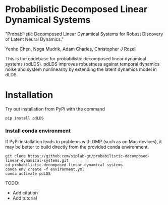 # Probabilistic Decomposed Linear Dynamical Systems

"Probabilistic Decomposed Linear Dynamical Systems for Robust Discovery of Latent Neural Dynamics."

Yenho Chen, Noga Mudrik, Adam Charles, Christopher J Rozell

This is the codebase for probabilistic decomposed linear dynamical systems (pdLDS). pdLDS improves robustness against temporal dynamics noise and system nonlinearity by extending the latent dynamics model in dLDS.  


# Installation
Try out installation from PyPi with the command

```
pip install pdLDS
```

### Install conda environment

If PyPi installation leads to problems with OMP (such as on Mac devices), it may be better to build directly from the provided conda environment.

```
git clone https://github.com/siplab-gt/probabilistic-decomposed-linear-dynamical-systems.git
cd probabilistic-decomposed-linear-dynamical-systems
conda env create -f environment.yml
conda activate pdLDS
```

TODO:
- Add citation
- Add tutorial
